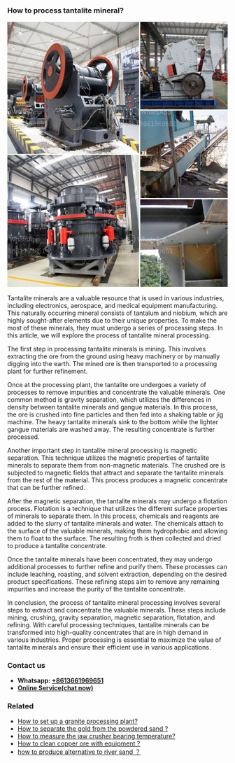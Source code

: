 <h3>How to process tantalite mineral?</h3><img src='1701745377.jpg' alt=''><p>Tantalite minerals are a valuable resource that is used in various industries, including electronics, aerospace, and medical equipment manufacturing. This naturally occurring mineral consists of tantalum and niobium, which are highly sought-after elements due to their unique properties. To make the most of these minerals, they must undergo a series of processing steps. In this article, we will explore the process of tantalite mineral processing.</p><p>The first step in processing tantalite minerals is mining. This involves extracting the ore from the ground using heavy machinery or by manually digging into the earth. The mined ore is then transported to a processing plant for further refinement.</p><p>Once at the processing plant, the tantalite ore undergoes a variety of processes to remove impurities and concentrate the valuable minerals. One common method is gravity separation, which utilizes the differences in density between tantalite minerals and gangue materials. In this process, the ore is crushed into fine particles and then fed into a shaking table or jig machine. The heavy tantalite minerals sink to the bottom while the lighter gangue materials are washed away. The resulting concentrate is further processed.</p><p>Another important step in tantalite mineral processing is magnetic separation. This technique utilizes the magnetic properties of tantalite minerals to separate them from non-magnetic materials. The crushed ore is subjected to magnetic fields that attract and separate the tantalite minerals from the rest of the material. This process produces a magnetic concentrate that can be further refined.</p><p>After the magnetic separation, the tantalite minerals may undergo a flotation process. Flotation is a technique that utilizes the different surface properties of minerals to separate them. In this process, chemicals and reagents are added to the slurry of tantalite minerals and water. The chemicals attach to the surface of the valuable minerals, making them hydrophobic and allowing them to float to the surface. The resulting froth is then collected and dried to produce a tantalite concentrate.</p><p>Once the tantalite minerals have been concentrated, they may undergo additional processes to further refine and purify them. These processes can include leaching, roasting, and solvent extraction, depending on the desired product specifications. These refining steps aim to remove any remaining impurities and increase the purity of the tantalite concentrate.</p><p>In conclusion, the process of tantalite mineral processing involves several steps to extract and concentrate the valuable minerals. These steps include mining, crushing, gravity separation, magnetic separation, flotation, and refining. With careful processing techniques, tantalite minerals can be transformed into high-quality concentrates that are in high demand in various industries. Proper processing is essential to maximize the value of tantalite minerals and ensure their efficient use in various applications.</p><h3>Contact us</h3><ul><li><strong>Whatsapp:&nbsp;<a href="https://wa.me/8613661969651">+8613661969651</a></strong></li><li><a href="https://swt.shibang-china.com/?git&amp;zhl&amp;How to process tantalite mineral"><strong>Online Service(chat now)</strong></a></li></ul><h3>Related</h3><ul><li><a href='How to set up a granite processing plant.md'>How to set up a granite processing plant?</a></li><li><a href='How to separate the gold from the powdered sand .md'>How to separate the gold from the powdered sand ?</a></li><li><a href='How to measure the jaw crusher bearing temperature.md'>How to measure the jaw crusher bearing temperature?</a></li><li><a href='How to clean copper ore with equipment .md'>How to clean copper ore with equipment ?</a></li><li><a href='how to produce alternative to river sand ？.md'>how to produce alternative to river sand ？</a></li></ul>
